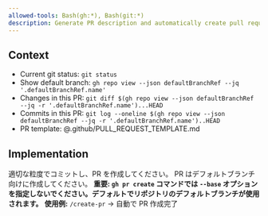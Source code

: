 ```yaml
---
allowed-tools: Bash(gh:*), Bash(git:*)
description: Generate PR description and automatically create pull request on GitHub
---
```


## Context

- Current git status: `git status`
- Show default branch: `gh repo view --json defaultBranchRef --jq '.defaultBranchRef.name'`
- Changes in this PR: `git diff $(gh repo view --json defaultBranchRef --jq -r '.defaultBranchRef.name')...HEAD`
- Commits in this PR: `git log --oneline $(gh repo view --json defaultBranchRef --jq -r '.defaultBranchRef.name')..HEAD`
- PR template: @.github/PULL_REQUEST_TEMPLATE.md

## Implementation

適切な粒度でコミットし、PR を作成してください。
PR はデフォルトブランチ向けに作成してください。
**重要: `gh pr create` コマンドでは `--base` オプションを指定しないでください。デフォルトでリポジトリのデフォルトブランチが使用されます。**
**使用例:** `/create-pr` → 自動で PR 作成完了
